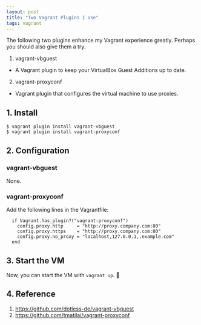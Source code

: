 ```yaml
---
layout: post
title: "Two Vagrant Plugins I Use"
tags: vagrant
---
```


The following two plugins enhance my Vagrant experience greatly. Perhaps you should also give them a try.

1. vagrant-vbguest
  - A Vagrant plugin to keep your VirtualBox Guest Additions up to date.
2. vagrant-proxyconf
  - Vagrant plugin that configures the virtual machine to use proxies.

## 1. Install
```
$ vagrant plugin install vagrant-vbguest
$ vagrant plugin install vagrant-proxyconf
```

## 2. Configuration 
### vagrant-vbguest
None.
### vagrant-proxyconf
Add the following lines in the Vagrantfile:
```
  if Vagrant.has_plugin?("vagrant-proxyconf")
    config.proxy.http     = "http://proxy.company.com:80"
    config.proxy.https    = "http://proxy.company.com:80"
    config.proxy.no_proxy = "localhost,127.0.0.1,.example.com"
  end
```

## 3. Start the VM
Now, you can start the VM with ```vagrant up```. :rocket:

## 4. Reference
1. <https://github.com/dotless-de/vagrant-vbguest>
2. <https://github.com/tmatilai/vagrant-proxyconf>
